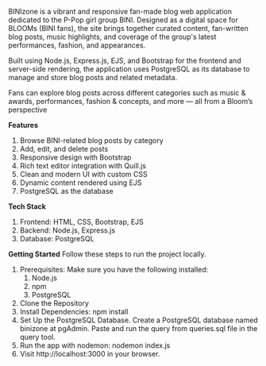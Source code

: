 BINIzone is a vibrant and responsive fan-made blog web application dedicated to the P-Pop girl group BINI. 
Designed as a digital space for BLOOMs (BINI fans), the site brings together curated content, 
fan-written blog posts, music highlights, and coverage of the group's latest performances, fashion, and appearances.

Built using Node.js, Express.js, EJS, and Bootstrap for the frontend and server-side rendering, 
the application uses PostgreSQL as its database to manage and store blog posts and related metadata.

Fans can explore blog posts across different categories such as music & awards, performances, fashion & concepts, and more — all from a Bloom’s perspective

**Features**
1. Browse BINI-related blog posts by category
2. Add, edit, and delete posts
3. Responsive design with Bootstrap
4. Rich text editor integration with Quill.js
5. Clean and modern UI with custom CSS
6. Dynamic content rendered using EJS
7. PostgreSQL as the database

**Tech Stack**
1. Frontend: HTML, CSS, Bootstrap, EJS
2. Backend: Node.js, Express.js
3. Database: PostgreSQL

**Getting Started**
Follow these steps to run the project locally.
1. Prerequisites:
   Make sure you have the following installed:
    1. Node.js
    2. npm
    3. PostgreSQL
2. Clone the Repository
3. Install Dependencies:
     npm install
4. Set Up the PostgreSQL Database.
   Create a PostgreSQL database named binizone at pgAdmin.
   Paste and run the query from queries.sql file in the query tool.
6. Run the app with nodemon:
   nodemon index.js
7. Visit http://localhost:3000 in your browser.


     
